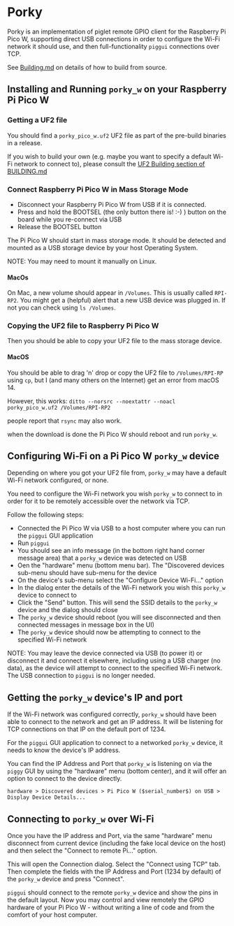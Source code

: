 # Porky

Porky is an implementation of piglet remote GPIO client for the Raspberry Pi Pico W, supporting direct USB
connections in order to configure the Wi-Fi network it should use, and then full-functionality `piggui` connections
over TCP.

See [Building.md](BUILDING.md) on details of how to build from source.

## Installing and Running `porky_w` on your Raspberry Pi Pico W

### Getting a UF2 file

You should find a `porky_pico_w.uf2` UF2 file as part of the pre-build binaries in a release.

If you wish to build your own (e.g. maybe you want to specify a default Wi-Fi network to connect to), please consult
the [UF2 Building section of BUILDING.md](BUILDING.md#creating-a-uf2-file)

### Connect Raspberry Pi Pico W in Mass Storage Mode

- Disconnect your Raspberry Pi Pico W from USB if it is connected.
- Press and hold the BOOTSEL (the only button there is! :-) ) button on the board while you re-connect via USB
- Release the BOOTSEL button

The Pi Pico W should start in mass storage mode. It should be detected and mounted as a USB storage device by your host
Operating System.

NOTE: You may need to mount it manually on Linux.

#### MacOs

On Mac, a new volume should appear in `/Volumes`. This is usually called `RPI-RP2`.
You might get a (helpful) alert that a new USB device was plugged in.
If not you can check using `ls /Volumes`.

### Copying the UF2 file to Raspberry Pi Pico W

Then you should be able to copy your UF2 file to the mass storage device.

#### MacOS

You should be able to drag 'n' drop or copy the UF2 file to `/Volumes/RPI-RP` using `cp`,
but I (and many others on the Internet) get an error from macOS 14.

However, this works:
`ditto --norsrc --noextattr --noacl porky_pico_w.uf2 /Volumes/RPI-RP2`

people report that `rsync` may also work.

when the download is done the Pi Pico W should reboot and run `porky_w`.

## Configuring Wi-Fi on a Pi Pico W `porky_w` device

Depending on where you got your UF2 file from, `porky_w` may have a default Wi-Fi network configured, or none.

You need to configure the Wi-Fi network you wish `porky_w` to connect to in order for it to be remotely accessible
over the network via TCP.

Follow the following steps:

- Connected the Pi Pico W via USB to a host computer where you can run the `piggui` GUI application
- Run `piggui`
- You should see an info message (in the bottom right hand corner message area) that a `porky_w` device was detected on
  USB
- Oen the "hardware" menu (bottom menu bar). The "Discovered devices sub-menu should have sub-menu for the device
- On the device's sub-menu select the "Configure Device Wi-Fi..." option
- In the dialog enter the details of the Wi-Fi network you wish this `porky_w` device to connect to
- Click the "Send" button. This will send the SSID details to the `porky_w` device and the dialog should close
- The `porky_w` device should reboot (you will see disconnected and then connected messages in message box in the UI)
- The `porky_w` device should now be attempting to connect to the specified Wi-Fi network

NOTE: You may leave the device connected via USB (to power it) or disconnect it and connect it elsewhere, including
using a USB charger (no data), as the device will attempt to connect to the specified Wi-Fi network.
The USB connection to `piggui` is no longer needed.

## Getting the `porky_w` device's IP and port

If the Wi-Fi network was configured correctly, `porky_w` should have been able to connect to the network and get an
IP address. It will be listening for TCP connections on that IP on the default port of 1234.

For the `piggui` GUI application to connect to a networked `porky_w` device, it needs to know the device's
IP address.

You can find the IP Address and Port that `porky_w` is listening on via the `piggy` GUI by using the "hardware" menu
(bottom center), and it will offer an option to connect to the device directly.

```
hardware > Discovered devices > Pi Pico W ($serial_number$) on USB > Display Device Details...
```

## Connecting to `porky_w` over Wi-Fi

Once you have the IP address and Port, via the same "hardware" menu disconnect from current device
(including the fake local device on the host) and then select the "Connect to remote Pi..." option.

This will open the Connection dialog. Select the "Connect using TCP" tab. Then complete the fields with the IP Address
and Port (1234 by default) of the `porky_w` device and press "Connect".

`piggui` should connect to the remote `porky_w` device and show the pins in the default layout. Now you may control and
view remotely the GPIO hardware of your Pi Pico W - without writing a line of code and from the comfort of your
host computer.